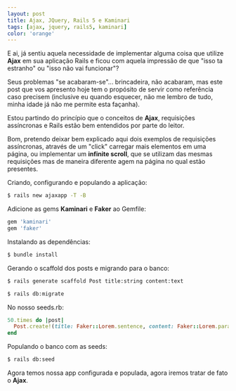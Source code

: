 ```yaml
---
layout: post
title: Ajax, JQuery, Rails 5 e Kaminari
tags: [ajax, jquery, rails5, kaminari]
color: 'orange'
---
```


<style>
  .preview {
    display: none;
  }

  @media (min-width: 48em) {
    .preview {
      display: block;
    }
</style>

E ai, já sentiu aquela necessidade de implementar alguma coisa que utilize **Ajax** em sua aplicação Rails e ficou com aquela impressão de que "isso ta estranho" ou "isso não vai funcionar"?

Seus problemas "se acabaram-se"... brincadeira, não acabaram, mas este post que vos apresento hoje tem o propósito de servir como referência caso precisem (inclusive eu quando esquecer, não me lembro de tudo, minha idade já não me permite esta façanha).

Estou partindo do princípio que o conceitos de **Ajax**, requisições assíncronas e Rails estão bem entendidos por parte do leitor.

Bom, pretendo deixar bem explicado aqui dois exemplos de requisições assíncronas, através de um "click" carregar mais elementos em uma página, ou implementar um **infinite scroll**, que se utilizam das mesmas requisições mas de maneira diferente agem na página no qual estão presentes.

Criando, configurando e populando a aplicação:

```sh
$ rails new ajaxapp -T -B
```

Adicione as gems **Kaminari** e **Faker** ao Gemfile:

```ruby
gem 'kaminari'
gem 'faker'
```

Instalando as dependências:

```sh
$ bundle install
```

Gerando o scaffold dos posts e migrando para o banco:

```sh
$ rails generate scaffold Post title:string content:text
```

```sh
$ rails db:migrate
```

No nosso seeds.rb:

```ruby
50.times do |post|
  Post.create!(title: Faker::Lorem.sentence, content: Faker::Lorem.paragraph)
end
```

Populando o banco com as seeds:

```sh
$ rails db:seed
```

Agora temos nossa app configurada e populada, agora iremos tratar de fato o **Ajax**.



<!--
```html
<html>
	<head></head>
	<body></body>
</html>
```

```ruby
def diga_oi
	puts "oi"
end
```

```css
.header {
	border-top: 1px solid #333;
	border-radius: 5px;
}
``` -->
